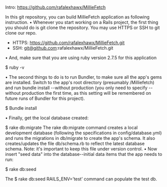 Intro: https://github.com/rafalexhawx/MillieFetch

In this git repository, you can build MillieFetch application as following instruction.
•	Whenever you start working on a Rails project, the first thing you should do is git clone the repository. You may use HTTPS or SSH to git clone our repo. 
-	HTTPS: https://github.com/rafalexhawx/MillieFetch.git
-	SSH: git@github.com:rafalexhawx/MillieFetch.git

•	And, make sure that you are using ruby version  2.7.5 for this application

$ ruby -v

•	The second things to do is to run Bundler, to make sure all the app's gems are installed. Switch to the app's root directory (presumably /Milliefetch) and run bundle install --without production (you only need to specify --without production the first time, as this setting will be remembered on future runs of Bundler for this project).

$ Bundle install

•	Finally, get the local database created:

$ rake db:migrate 
The rake db:migrate command creates a local development database (following the specifications in config/database.yml) and runs the migrations in db/migrate to create the app's schema. It also creates/updates the file db/schema.rb to reflect the latest database schema. Note: it's important to keep this file under version control.
•	Now insert "seed data" into the database--initial data items that the app needs to run:

$ rake db:seed

The $ rake db:seed RAILS_ENV=’test’  command can populate the test db.